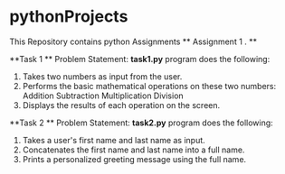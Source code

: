 # pythonProjects

This Repository contains python Assignments
**
Assignment 1 . 
**

**Task 1
**
Problem Statement: **task1.py** program  does the following:

1.  Takes two numbers as input from the user.
2.  Performs the basic mathematical operations on these two numbers:
	Addition
	Subtraction
	Multiplication
	Division
3.  Displays the results of each operation on the screen.



**Task 2
**
Problem Statement: **task2.py**  program does the following:
1.  Takes a user's first name and last name as input.
2.  Concatenates the first name and last name into a full name.
3.  Prints a personalized greeting message using the full name.
